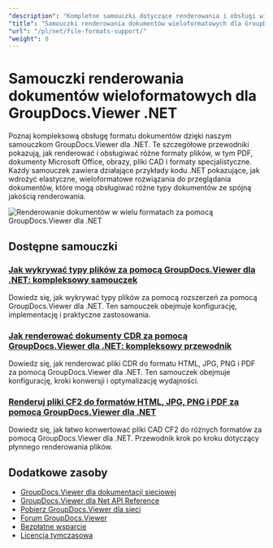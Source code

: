 ```yaml
---
"description": "Kompletne samouczki dotyczące renderowania i obsługi wielu formatów dokumentów, w tym PDF, Word, Excel, PowerPoint i innych, za pomocą GroupDocs.Viewer dla .NET."
"title": "Samouczki renderowania dokumentów wieloformatowych dla GroupDocs.Viewer .NET"
"url": "/pl/net/file-formats-support/"
"weight": 8
---
```


# Samouczki renderowania dokumentów wieloformatowych dla GroupDocs.Viewer .NET

Poznaj kompleksową obsługę formatu dokumentów dzięki naszym samouczkom GroupDocs.Viewer dla .NET. Te szczegółowe przewodniki pokazują, jak renderować i obsługiwać różne formaty plików, w tym PDF, dokumenty Microsoft Office, obrazy, pliki CAD i formaty specjalistyczne. Każdy samouczek zawiera działające przykłady kodu .NET pokazujące, jak wdrożyć elastyczne, wieloformatowe rozwiązania do przeglądania dokumentów, które mogą obsługiwać różne typy dokumentów ze spójną jakością renderowania.

![Renderowanie dokumentów w wielu formatach za pomocą GroupDocs.Viewer dla .NET](/viewer/file-formats-support/image.png)

## Dostępne samouczki

### [Jak wykrywać typy plików za pomocą GroupDocs.Viewer dla .NET: kompleksowy samouczek](./groupdocs-viewer-net-file-type-detection-tutorial/)
Dowiedz się, jak wykrywać typy plików za pomocą rozszerzeń za pomocą GroupDocs.Viewer dla .NET. Ten samouczek obejmuje konfigurację, implementację i praktyczne zastosowania.

### [Jak renderować dokumenty CDR za pomocą GroupDocs.Viewer dla .NET: kompleksowy przewodnik](./render-cdr-groupdocs-viewer-net/)
Dowiedz się, jak renderować pliki CDR do formatu HTML, JPG, PNG i PDF za pomocą GroupDocs.Viewer dla .NET. Ten samouczek obejmuje konfigurację, kroki konwersji i optymalizację wydajności.

### [Renderuj pliki CF2 do formatów HTML, JPG, PNG i PDF za pomocą GroupDocs.Viewer dla .NET](./render-cf2-files-groupdocs-viewer-net/)
Dowiedz się, jak łatwo konwertować pliki CAD CF2 do różnych formatów za pomocą GroupDocs.Viewer dla .NET. Przewodnik krok po kroku dotyczący płynnego renderowania plików.

## Dodatkowe zasoby

- [GroupDocs.Viewer dla dokumentacji sieciowej](https://docs.groupdocs.com/viewer/net/)
- [GroupDocs.Viewer dla Net API Reference](https://reference.groupdocs.com/viewer/net/)
- [Pobierz GroupDocs.Viewer dla sieci](https://releases.groupdocs.com/viewer/net/)
- [Forum GroupDocs.Viewer](https://forum.groupdocs.com/c/viewer/9)
- [Bezpłatne wsparcie](https://forum.groupdocs.com/)
- [Licencja tymczasowa](https://purchase.groupdocs.com/temporary-license/)
